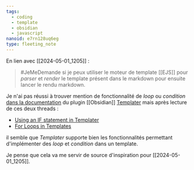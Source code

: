 ```yaml
---
tags:
  - coding
  - template
  - obsidian
  - javascript
nanoid: e7rn128uq6eg
type: fleeting_note
---
```

En lien avec [[2024-05-01_1205]] :

> #JeMeDemande si je peux utiliser le moteur de template [[EJS]] pour *parser* et *render* le template présent dans le markdown pour ensuite lancer le rendu markdown.

Je n'ai pas réussi à trouver mention de fonctionnalité de *loop* ou *condition* [dans la documentation](https://silentvoid13.github.io/Templater/syntax.html) du plugin [[Obsidian]] [Templater](https://github.com/SilentVoid13/Templater/) mais après lecture de ces deux threads :

- [Using an IF statement in Templater](https://github.com/SilentVoid13/Templater/discussions/1213)
- [For Loops in Templates](https://github.com/SilentVoid13/Templater/discussions/1133)

il semble que *Templater* supporte bien les fonctionnalités permettant d'implémenter des *loop* et *condition* dans un template.

Je pense que cela va me servir de source d'inspiration pour [[2024-05-01_1205]].
